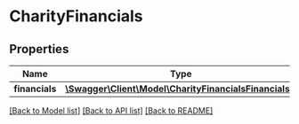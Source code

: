 # CharityFinancials

## Properties
Name | Type | Description | Notes
------------ | ------------- | ------------- | -------------
**financials** | [**\Swagger\Client\Model\CharityFinancialsFinancials[]**](CharityFinancialsFinancials.md) |  | 

[[Back to Model list]](../README.md#documentation-for-models) [[Back to API list]](../README.md#documentation-for-api-endpoints) [[Back to README]](../README.md)


